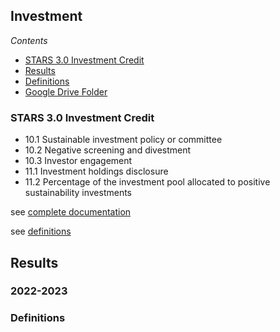 ## Investment

*Contents*
- [STARS 3.0 Investment Credit](#stars-30-food--dining-credit)
- [Results](#results)
- [Definitions](#stars-credit-definitions)
- [Google Drive Folder](https://drive.google.com/drive/folders/1MpK4bpxYSuIs97QPZ0AMyqoNcxe-ACPu)

### STARS 3.0 Investment Credit

- 10.1 Sustainable investment policy or committee
- 10.2 Negative screening and divestment
- 10.3 Investor engagement
- 11.1 Investment holdings disclosure
- 11.2 Percentage of the investment pool allocated to positive sustainability investments

see [complete documentation](https://docs.google.com/document/d/1UgIhYWWg5GS7cB9qYvRpw76-ThuQZJ2X1spEiS1fp_U/edit#heading=h.43oau9mq61o0)

see [definitions](#stars-credit-definitions)

## Results

### 2022-2023

### Definitions
